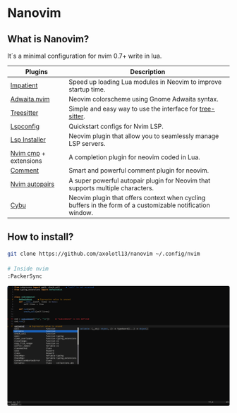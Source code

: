 # Nanovim

## What is Nanovim?

It´s a minimal configuration for nvim 0.7+ write in lua.



| Plugins                                                      | Description                                                  |
| ------------------------------------------------------------ | ------------------------------------------------------------ |
| [Impatient](https://github.com/lewis6991/impatient.nvim)     | Speed up loading Lua modules in Neovim to improve startup time. |
| [Adwaita.nvim](https://github.com/Mofiqul/adwaita.nvim)      | Neovim colorscheme using Gnome Adwaita syntax.               |
| [Treesitter](https://github.com/nvim-treesitter/nvim-treesitter) | Simple and easy way to use the interface for [tree-sitter](https://github.com/tree-sitter/tree-sitter). |
| [Lspconfig](https://github.com/neovim/nvim-lspconfig)        | Quickstart configs for Nvim LSP.                             |
| [Lsp Installer](https://github.com/williamboman/nvim-lsp-installer) | Neovim plugin that allow you to seamlessly manage LSP servers. |
| [Nvim cmp](https://github.com/hrsh7th/nvim-cmp) + extensions | A completion plugin for neovim coded in Lua.                 |
| [Comment](https://github.com/numToStr/Comment.nvim)          | Smart and powerful comment plugin for neovim.                |
| [Nvim autopairs](https://github.com/windwp/nvim-autopairs)   | A super powerful autopair plugin for Neovim that supports multiple characters. |
| [Cybu](https://github.com/ghillb/cybu.nvim)                  | Neovim plugin that offers context when cycling buffers in the form of a customizable notification window. |



## How to install?

```bash
git clone https://github.com/axolotl13/nanovim ~/.config/nvim

# Inside nvim
:PackerSync
```

![](https://raw.githubusercontent.com/axolotl13/nanovim/main/.img/pic1.png)
